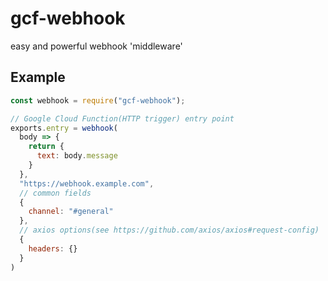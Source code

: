 # gcf-webhook
easy and powerful webhook 'middleware'

## Example
```js
const webhook = require("gcf-webhook");

// Google Cloud Function(HTTP trigger) entry point
exports.entry = webhook(
  body => {
    return {
      text: body.message
    }
  },
  "https://webhook.example.com",
  // common fields
  {
    channel: "#general"
  },
  // axios options(see https://github.com/axios/axios#request-config)
  {
    headers: {}
  }
) 
```
